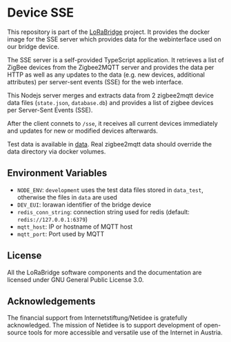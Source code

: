 # Device SSE
This repository is part of the [LoRaBridge](https://github.com/lorabridge2/lorabridge) project.
It provides the docker image for the SSE server which provides data for the webinterface used on our bridge device.

The SSE server is a self-provided TypeScript application. It retrieves a list of ZigBee devices from the Zigbee2MQTT server and provides the data per HTTP as well as any updates to the data (e.g. new devices, additional attributes) per server-sent events (SSE) for the web interface.

This Nodejs server merges and extracts data from 2 zigbee2mqtt device data files (`state.json`, `database.db`) and provides a list of zigbee devices per Server-Sent Events (SSE).

After the client connets to `/sse`, it receives all current devices immediately and updates for new or modified devices afterwards.

Test data is available in [data](data). Real zigbee2mqtt data should override the data directory via docker volumes.

## Environment Variables

- `NODE_ENV`: `development` uses the test data files stored in `data_test`, otherwise the files in `data` are used
- `DEV_EUI`: lorawan identifier of the bridge device
- `redis_conn_string`: connection string used for redis (default: `redis://127.0.0.1:6379`)
- `mqtt_host`: IP or hostname of MQTT host
- `mqtt_port`: Port used by MQTT

## License

All the LoRaBridge software components and the documentation are licensed under GNU General Public License 3.0.

## Acknowledgements

The financial support from Internetstiftung/Netidee is gratefully acknowledged. The mission of Netidee is to support development of open-source tools for more accessible and versatile use of the Internet in Austria.
